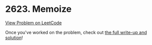 # 2623. Memoize

[View Problem on LeetCode](https://leetcode.com/problems/memoize/)

Once you've worked on the problem, check out [the full write-up and solution](solution.md)!
